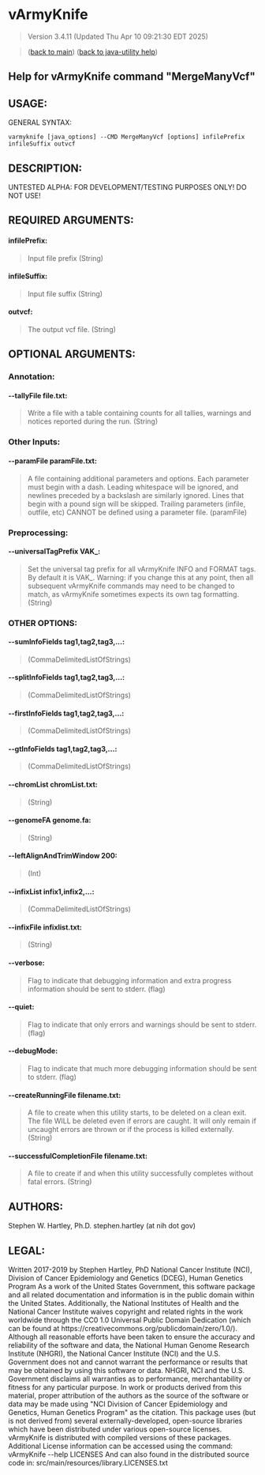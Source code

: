 # vArmyKnife
> Version 3.4.11 (Updated Thu Apr 10 09:21:30 EDT 2025)

> ([back to main](../index.html)) ([back to java-utility help](index.html))

## Help for vArmyKnife command "MergeManyVcf"

## USAGE:

GENERAL SYNTAX:

    varmyknife [java_options] --CMD MergeManyVcf [options] infilePrefix infileSuffix outvcf


## DESCRIPTION:

 UNTESTED ALPHA: FOR DEVELOPMENT/TESTING PURPOSES ONLY\! DO NOT USE\!

## REQUIRED ARGUMENTS:
#### infilePrefix:

> Input file prefix (String)


#### infileSuffix:

> Input file suffix (String)


#### outvcf:

> The output vcf file. (String)



## OPTIONAL ARGUMENTS:
### Annotation:
#### --tallyFile file.txt:

> Write a file with a table containing counts for all tallies, warnings and notices reported during the run. (String)

### Other Inputs:
#### --paramFile paramFile.txt:

> A file containing additional parameters and options. Each parameter must begin with a dash. Leading whitespace will be ignored, and newlines preceded by a backslash are similarly ignored. Lines that begin with a pound sign will be skipped. Trailing parameters (infile, outfile, etc) CANNOT be defined using a parameter file. (paramFile)

### Preprocessing:
#### --universalTagPrefix VAK\_:

> Set the universal tag prefix for all vArmyKnife INFO and FORMAT tags. By default it is VAK\_. Warning: if you change this at any point, then all subsequent vArmyKnife commands may need to be changed to match, as vArmyKnife sometimes expects its own tag formatting. (String)

### OTHER OPTIONS:
#### --sumInfoFields tag1,tag2,tag3,...:

>  (CommaDelimitedListOfStrings)

#### --splitInfoFields tag1,tag2,tag3,...:

>  (CommaDelimitedListOfStrings)

#### --firstInfoFields tag1,tag2,tag3,...:

>  (CommaDelimitedListOfStrings)

#### --gtInfoFields tag1,tag2,tag3,...:

>  (CommaDelimitedListOfStrings)

#### --chromList chromList.txt:

>  (String)

#### --genomeFA genome.fa:

>  (String)

#### --leftAlignAndTrimWindow 200:

>  (Int)

#### --infixList infix1,infix2,...:

>  (CommaDelimitedListOfStrings)

#### --infixFile infixlist.txt:

>  (String)

#### --verbose:

> Flag to indicate that debugging information and extra progress information should be sent to stderr. (flag)

#### --quiet:

> Flag to indicate that only errors and warnings should be sent to stderr. (flag)

#### --debugMode:

> Flag to indicate that much more debugging information should be sent to stderr. (flag)

#### --createRunningFile filename.txt:

> A file to create when this utility starts, to be deleted on a clean exit. The file WILL be deleted even if errors are caught. It will only remain if uncaught errors are thrown or if the process is killed externally. (String)

#### --successfulCompletionFile filename.txt:

> A file to create if and when this utility successfully completes without fatal errors. (String)

## AUTHORS:

Stephen W\. Hartley, Ph\.D\. stephen\.hartley \(at nih dot gov\)

## LEGAL:

Written 2017\-2019 by Stephen Hartley, PhD  National Cancer Institute \(NCI\), Division of Cancer Epidemiology and Genetics \(DCEG\), Human Genetics Program As a work of the United States Government, this software package and all related documentation and information is in the public domain within the United States\. Additionally, the National Institutes of Health and the National Cancer Institute waives copyright and related rights in the work worldwide through the CC0 1\.0 Universal Public Domain Dedication \(which can be found at https://creativecommons\.org/publicdomain/zero/1\.0/\)\. Although all reasonable efforts have been taken to ensure the accuracy and reliability of the software and data, the National Human Genome Research Institute \(NHGRI\), the National Cancer Institute \(NCI\) and the U\.S\. Government does not and cannot warrant the performance or results that may be obtained by using this software or data\. NHGRI, NCI and the U\.S\. Government disclaims all warranties as to performance, merchantability or fitness for any particular purpose\. In work or products derived from this material, proper attribution of the authors as the source of the software or data may be made using "NCI Division of Cancer Epidemiology and Genetics, Human Genetics Program" as the citation\. This package uses \(but is not derived from\) several externally\-developed, open\-source libraries which have been distributed under various open\-source licenses\. vArmyKnife is distributed with compiled versions of these packages\. Additional License information can be accessed using the command:     vArmyKnife \-\-help LICENSES And can also found in the distributed source code in:     src/main/resources/library\.LICENSES\.txt

